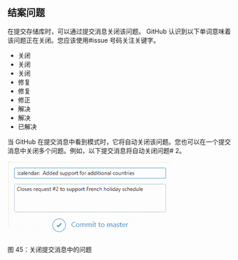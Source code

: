 ## 结案问题

在提交存储库时，可以通过提交消息关闭该问题。 GitHub 认识到以下单词意味着该问题正在关闭。您应该使用#issue 号码关注关键字。

*   关闭
*   关闭
*   关闭
*   修复
*   修复
*   修正
*   解决
*   解决
*   已解决

当 GitHub 在提交消息中看到模式时，它将自动关闭该问题。您也可以在一个提交消息中关闭多个问题。例如，以下提交消息将自动关闭问题# 2。

![](img/00049.gif)

图 45：关闭提交消息中的问题